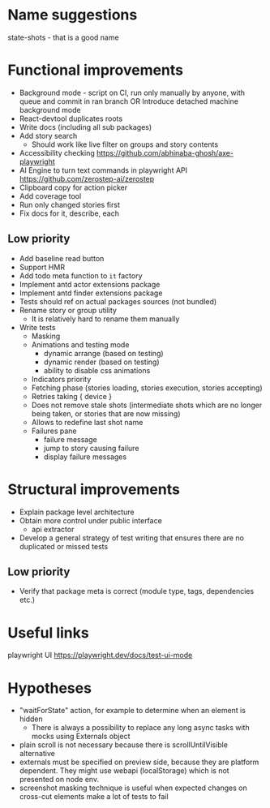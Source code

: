 # Name suggestions

state-shots - that is a good name

# Functional improvements

* Background mode - script on CI, run only manually by anyone, with queue and commit in ran branch OR Introduce detached
  machine background mode
* React-devtool duplicates roots
* Write docs (including all sub packages)
* Add story search
    * Should work like live filter on groups and story contents
* Accessibility checking https://github.com/abhinaba-ghosh/axe-playwright
* AI Engine to turn text commands in playwright API https://github.com/zerostep-ai/zerostep
* Clipboard copy for action picker
* Add coverage tool
* Run only changed stories first
* Fix docs for it, describe, each

## Low priority

* Add baseline read button
* Support HMR
* Add todo meta function to `it` factory
* Implement antd actor extensions package
* Implement antd finder extensions package
* Tests should ref on actual packages sources (not bundled)
* Rename story or group utility
    * It is relatively hard to rename them manually
* Write tests
    * Masking
    * Animations and testing mode
        * dynamic arrange (based on testing)
        * dynamic render (based on testing)
        * ability to disable css animations
    * Indicators priority
    * Fetching phase (stories loading, stories execution, stories accepting)
    * Retries taking { device }
    * Does not remove stale shots (intermediate shots which are no longer being taken, or stories that are now missing)
    * Allows to redefine last shot name
    * Failures pane
        * failure message
        * jump to story causing failure
        * display failure messages

# Structural improvements

* Explain package level architecture
* Obtain more control under public interface
    * api extractor
* Develop a general strategy of test writing that ensures there are no duplicated or missed tests

## Low priority

* Verify that package meta is correct (module type, tags, dependencies etc.)

# Useful links

playwright UI https://playwright.dev/docs/test-ui-mode

# Hypotheses

* "waitForState" action, for example to determine when an element is hidden
    * There is always a possibility to replace any long async tasks with mocks using Externals object
* plain scroll is not necessary because there is scrollUntilVisible alternative
* externals must be specified on preview side, because they are platform dependent.
  They might use webapi (localStorage) which is not presented on node env.
* screenshot masking technique is useful when expected changes on cross-cut elements make a lot of tests to fail
